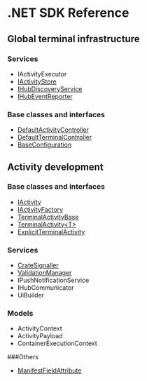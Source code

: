 # .NET SDK Reference

## Global terminal infrastructure

### Services
* IActivityExecutor
* [IActivityStore](/Docs/ForDevelopers/SDK/.NET/Reference/IActivityStore.md)
* [IHubDiscoveryService](/Docs/ForDevelopers/SDK/.NET/Reference/IHubDiscoveryService.md)
* [IHubEventReporter](/Docs/ForDevelopers/SDK/.NET/Reference/IHubEventReporter.md)

		
### Base classes and interfaces
* [DefaultActivityController](/Docs/ForDevelopers/SDK/.NET/Reference/DefaultActivityController.md)
* [DefaultTerminalController](/Docs/ForDevelopers/SDK/.NET/Reference/DefaultTerminalController.md)
* [BaseConfiguration](/Docs/ForDevelopers/SDK/.NET/Reference/BaseConfiguration.md)

  

## Activity development
 
### Base classes and interfaces
* [IActivity](/Docs/ForDevelopers/SDK/.NET/Reference/IActivity.md)
* [IActivityFactory](/Docs/ForDevelopers/SDK/.NET/Reference/IActivityFactory.md)
* [TerminalActivityBase](/Docs/ForDevelopers/SDK/.NET/Reference/TerminalActivityBase.md)
* [TerminalActivity\<T>](/Docs/ForDevelopers/SDK/.NET/Reference/TerminalActivityT.md)
* [ExplicitTerminalActivity](/Docs/ForDevelopers/SDK/.NET/Reference/ExplicitTerminalActivity.md)
 
### Services
* [CrateSignaller](/Docs/ForDevelopers/SDK/.NET/Reference/CrateSignaller.md)
* [ValidationManager](/Docs/ForDevelopers/SDK/.NET/Reference/ValidationManager.md)
* IPushNotificationService
* IHubCommunicator
* UiBuilder
	
### Models
* ActivityContext
* ActivityPayload
* ContainerExecutionContext

###Others
* [ManifestFieldAttribute](/Docs/ForDevelopers/SDK/.NET/Reference/ManifestFieldAttribute.md)